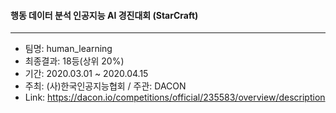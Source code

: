 #### 행동 데이터 분석 인공지능 AI 경진대회 (StarCraft)

----

* 팀명: human_learning
* 최종결과: 18등(상위 20%)
* 기간: 2020.03.01 ~ 2020.04.15
* 주최: (사)한국인공지능협회 / 주관: DACON
* Link: https://dacon.io/competitions/official/235583/overview/description
